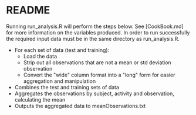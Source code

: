 # README

Running run_analysis.R will perform the steps below. See [CookBook.md] for more information on the variables produced. In order to run successfully the required input data must be in the same directory as run_analysis.R.

* For each set of data (test and training):
    * Load the data
    * Strip out all observations that are not a mean or std deviation observation
    * Convert the "wide" column format into a "long" form for easier aggregation and manipulation
* Combines the test and training sets of data
* Aggregates the observations by subject, activity and observation, calculating the mean
* Outputs the aggregated data to meanObservations.txt
